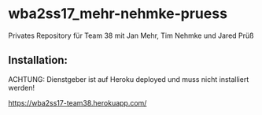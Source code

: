 ﻿# wba2ss17_mehr-nehmke-pruess
Privates Repository für Team 38 mit Jan Mehr, Tim Nehmke und Jared Prüß

## Installation:  
ACHTUNG: Dienstgeber ist auf Heroku deployed und muss nicht installiert werden!

https://wba2ss17-team38.herokuapp.com/
